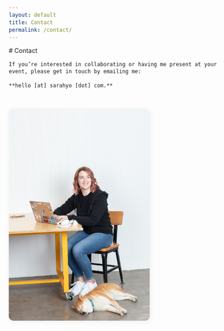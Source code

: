 ```yaml
---
layout: default
title: Contact
permalink: /contact/
---
```


<div style="display: flex; align-items: center; gap: 32px; flex-wrap: wrap; min-height: 220px;">
  <div style="flex: 1; min-width: 220px;">
    # Contact

    If you’re interested in collaborating or having me present at your event, please get in touch by emailing me:

    **hello [at] sarahyo [dot] com.**
  </div>
  <div style="flex: 0 0 320px; display: flex; align-items: center; justify-content: flex-end;">
    <img src="/assets/img/sarah-with-gray.jpeg" alt="Sarah with Grayson" style="max-width: 320px; width: 100%; border-radius: 10px; box-shadow: 2px 2px 12px #eee;" />
  </div>
</div>
